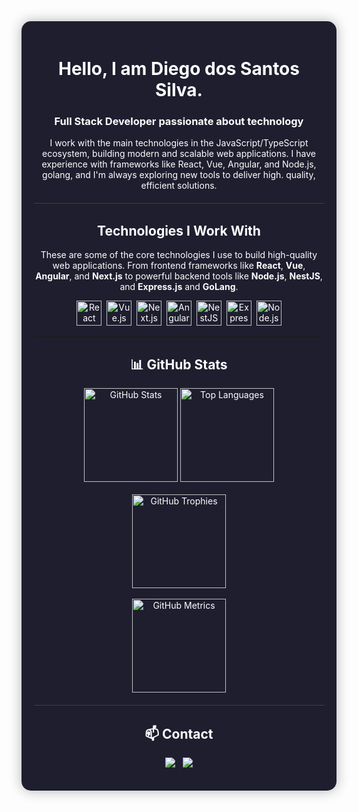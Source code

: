 <div align="center" style="padding: 20px; border-radius: 15px; background: #1e1e2f; color: #ffffff; box-shadow: 0 0 20px rgba(0,0,0,0.3); max-width: 800px; margin: auto;">

  <h1>Hello, I am Diego dos Santos Silva.</h1>
  <h3><strong>Full Stack</strong> Developer passionate about technology</h3>

  <p>
  I work with the main technologies in the JavaScript/TypeScript ecosystem, building modern and scalable web applications. I have experience with frameworks like React, Vue, Angular, and Node.js, golang, and I'm always exploring new tools to deliver high. quality, efficient solutions.
</p>


  <hr style="border: none; border-top: 1px solid #444; margin: 20px 0;"/>

  <h2>Technologies I Work With</h2>
<p>
  These are some of the core technologies I use to build high-quality web applications. From frontend frameworks like <strong>React</strong>, <strong>Vue</strong>, <strong>Angular</strong>, and <strong>Next.js</strong> to powerful backend tools like <strong>Node.js</strong>, <strong>NestJS</strong>, and <strong>Express.js</strong> and <strong>GoLang</strong>.
</p>
<p>
  <img src="https://cdn.jsdelivr.net/gh/devicons/devicon/icons/react/react-original.svg" title="React" width="40" height="40"/>&nbsp;
  <img src="https://cdn.jsdelivr.net/gh/devicons/devicon/icons/vuejs/vuejs-original.svg" title="Vue.js" width="40" height="40"/>&nbsp;
  <img src="https://cdn.jsdelivr.net/gh/devicons/devicon/icons/nextjs/nextjs-original.svg" title="Next.js" width="40" height="40"/>&nbsp;
  <img src="https://cdn.jsdelivr.net/gh/devicons/devicon/icons/angularjs/angularjs-original.svg" title="Angular" width="40" height="40"/>&nbsp;
  <img src="https://nestjs.com/img/logo-small.svg" title="NestJS" width="40" height="40"/>&nbsp;
  <img src="https://cdn.jsdelivr.net/gh/devicons/devicon/icons/express/express-original.svg" title="Express.js" width="40" height="40"/>&nbsp;
  <img src="https://cdn.jsdelivr.net/gh/devicons/devicon/icons/nodejs/nodejs-original.svg" title="Node.js" width="40" height="40"/>
</p>


  </p>

  ---

<h2 align="center">📊 GitHub Stats</h2>

<p align="center">
  <img src="https://github-readme-stats.vercel.app/api?username=King-ego&show_icons=true&theme=tokyonight&hide_title=true&count_private=true" alt="GitHub Stats" height="150" />
  <img src="https://github-readme-stats.vercel.app/api/top-langs/?username=King-ego&layout=compact&theme=tokyonight" alt="Top Languages" height="150" />
  <br />
  <br />
  <img src="https://github-profile-trophy.vercel.app/?username=King-ego&theme=tokyonight" alt="GitHub Trophies" height="150" />
  <br />
  <br/>
  <img src="https://github-readme-streak-stats.herokuapp.com/?user=King-ego&theme=vue-dark&hide_border=true" alt="GitHub Metrics" height="150" />
</p>




  <hr style="border: none; border-top: 1px solid #444; margin: 20px 0;"/>

  <h2>📫 Contact</h2>

  <p align="center">
  <a href="mailto:diegosantos4957@gmail.com" target="_blank">
    <img src="https://img.shields.io/badge/Email-diegosantos4957@gmail.com-red?style=flat&logo=gmail&logoColor=white" />
  </a>
  &nbsp;
  <a href="https://www.linkedin.com/in/dsilva-tech" target="_blank">
    <img src="https://img.shields.io/badge/LinkedIn-Perfil-0A66C2?style=flat&logo=linkedin&logoColor=white" />
  </a>
</p>

</div>
